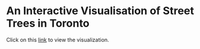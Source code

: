 # An Interactive Visualisation of Street Trees in Toronto
Click on this [link](https://bonjwow.github.io/street-trees/) to view the visualization.